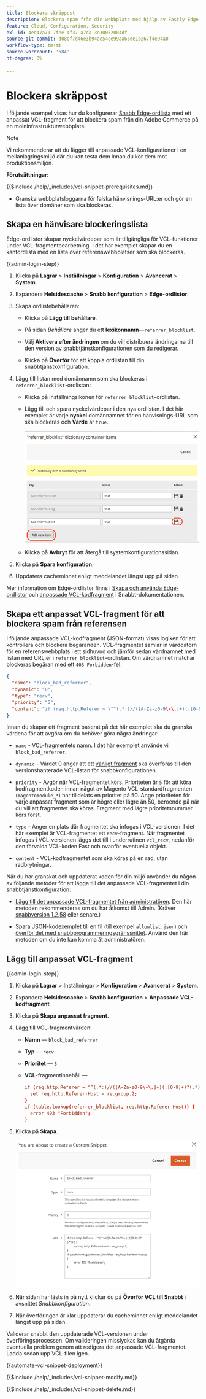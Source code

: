 ```yaml
---
title: Blockera skräppost
description: Blockera spam från din webbplats med hjälp av Fastly Edge-ordlistan och ett anpassat VCL-kodfragment.
feature: Cloud, Configuration, Security
exl-id: 4ed47a71-7fee-4f37-a7da-3e30052004df
source-git-commit: d08ef7d46e3b94ae54ee99aa63de1b267f4e94a0
workflow-type: tm+mt
source-wordcount: '684'
ht-degree: 0%

---
```


# Blockera skräppost

I följande exempel visas hur du konfigurerar [Snabb Edge-ordlista](https://docs.fastly.com/guides/edge-dictionaries/working-with-dictionaries-using-the-api) med ett anpassat VCL-fragment för att blockera spam från din Adobe Commerce på en molninfrastrukturwebbplats.

>[!NOTE]
>
>Vi rekommenderar att du lägger till anpassade VCL-konfigurationer i en mellanlagringsmiljö där du kan testa dem innan du kör dem mot produktionsmiljön.

**Förutsättningar:**

{{$include /help/_includes/vcl-snippet-prerequisites.md}}

- Granska webbplatsloggarna för falska hänvisnings-URL:er och gör en lista över domäner som ska blockeras.

## Skapa en hänvisare blockeringslista

Edge-ordlistor skapar nyckelvärdepar som är tillgängliga för VCL-funktioner under VCL-fragmentbearbetning. I det här exemplet skapar du en kantordlista med en lista över referenswebbplatser som ska blockeras.

{{admin-login-step}}

1. Klicka på **Lagrar** > **Inställningar** > **Konfiguration** > **Avancerat** > **System**.

1. Expandera **Helsidescache** > **Snabb konfiguration** > **Edge-ordlistor**.

1. Skapa ordlistebehållaren:

   - Klicka på **Lägg till behållare**.

   - På sidan *Behållare* anger du ett **lexikonnamn**—`referrer_blocklist`.

   - Välj **Aktivera efter ändringen** om du vill distribuera ändringarna till den version av snabbtjänstkonfigurationen som du redigerar.

   - Klicka på **Överför** för att koppla ordlistan till din snabbtjänstkonfiguration.

1. Lägg till listan med domännamn som ska blockeras i `referrer_blocklist`-ordlistan:

   - Klicka på inställningsikonen för `referrer_blocklist`-ordlistan.

   - Lägg till och spara nyckelvärdepar i den nya ordlistan. I det här exemplet är varje **nyckel** domännamnet för en hänvisnings-URL som ska blockeras och **Värde** är `true`.

     ![Lägg till felaktiga referensordlisteobjekt](../../assets/cdn/fastly-referrer-blocklist-dictionary.png)

   - Klicka på **Avbryt** för att återgå till systemkonfigurationssidan.

1. Klicka på **Spara konfiguration**.

1. Uppdatera cacheminnet enligt meddelandet längst upp på sidan.

Mer information om Edge-ordlistor finns i [Skapa och använda Edge-ordlistor](https://docs.fastly.com/guides/edge-dictionaries/working-with-dictionaries-using-the-api) och [anpassade VCL-kodfragment](https://docs.fastly.com/guides/edge-dictionaries/working-with-dictionaries-using-the-api#custom-vcl-examples) i Snabbt-dokumentationen.

## Skapa ett anpassat VCL-fragment för att blockera spam från referensen

I följande anpassade VCL-kodfragment (JSON-format) visas logiken för att kontrollera och blockera begäranden. VCL-fragmentet samlar in värddatorn för en referenswebbplats i ett sidhuvud och jämför sedan värdnamnet med listan med URL:er i `referrer_blocklist`-ordlistan. Om värdnamnet matchar blockeras begäran med ett `403 Forbidden`-fel.

```json
{
  "name": "block_bad_referrer",
  "dynamic": "0",
  "type": "recv",
  "priority": "5",
  "content": "if (req.http.Referer ~ \"^(.*:)//([A-Za-z0-9\-\.]+)(:[0-9]+)?(.*)$\") {set req.http.Referer-Host = re.group.2;}if (table.lookup(referrer_blocklist, req.http.Referer-Host)) {error 403 \"Forbidden\";}"
}
```

Innan du skapar ett fragment baserat på det här exemplet ska du granska värdena för att avgöra om du behöver göra några ändringar:

- `name` - VCL-fragmentets namn. I det här exemplet använde vi `block_bad_referrer`.

- `dynamic` - Värdet 0 anger att ett [vanligt fragment](https://docs.fastly.com/en/guides/using-regular-vcl-snippets) ska överföras till den versionshanterade VCL-listan för snabbkonfigurationen.

- `priority` - Avgör när VCL-fragmentet körs. Prioriteten är `5` för att köra kodfragmentkoden innan något av Magento VCL-standardfragmenten (`magentomodule_*`) har tilldelats en prioritet på 50. Ange prioriteten för varje anpassat fragment som är högre eller lägre än 50, beroende på när du vill att fragmentet ska köras. Fragment med lägre prioritetsnummer körs först.

- `type` - Anger en plats där fragmentet ska infogas i VCL-versionen. I det här exemplet är VCL-fragmentet ett `recv`-fragment. När fragmentet infogas i VCL-versionen läggs det till i underrutinen `vcl_recv`, nedanför den förvalda VCL-koden Fast och ovanför eventuella objekt.

- `content` - VCL-kodfragmentet som ska köras på en rad, utan radbrytningar.

När du har granskat och uppdaterat koden för din miljö använder du någon av följande metoder för att lägga till det anpassade VCL-fragmentet i din snabbtjänstkonfiguration:

- [Lägg till det anpassade VCL-fragmentet från administratören](#add-the-custom-vcl-snippet). Den här metoden rekommenderas om du har åtkomst till Admin. (Kräver [snabbversion 1.2.58](fastly-configuration.md#upgrade) eller senare.)

- Spara JSON-kodexemplet till en fil (till exempel `allowlist.json`) och [överför det med snabbprogrammeringsgränssnittet](fastly-vcl-custom-snippets.md#manage-custom-vcl-snippets-using-the-api). Använd den här metoden om du inte kan komma åt administratören.

## Lägg till anpassat VCL-fragment

{{admin-login-step}}

1. Klicka på **Lagrar** > Inställningar > **Konfiguration** > **Avancerat** > **System**.

1. Expandera **Helsidescache** > **Snabb konfiguration** > **Anpassade VCL-kodfragment**.

1. Klicka på **Skapa anpassat fragment**.

1. Lägg till VCL-fragmentvärden:

   - **Namn** — `block_bad_referrer`

   - **Typ** — `recv`

   - **Prioritet** — `5`

   - **VCL**-fragmentinnehåll —

     ```conf
     if (req.http.Referer ~ "^(.*:)//([A-Za-z0-9\-\.]+)(:[0-9]+)?(.*)$") {
       set req.http.Referer-Host = re.group.2;  
     }
     if (table.lookup(referrer_blocklist, req.http.Referer-Host)) {
       error 403 "Forbidden";
     }
     ```

1. Klicka på **Skapa**.

   ![Skapa VCL-kodfragment för anpassat referensblock](/help/assets/cdn/fastly-create-referrer-block-snippet.png)

1. När sidan har lästs in på nytt klickar du på **Överför VCL till Snabbt** i avsnittet *Snabbkonfiguration*.

1. När överföringen är klar uppdaterar du cacheminnet enligt meddelandet längst upp på sidan.

Validerar snabbt den uppdaterade VCL-versionen under överföringsprocessen. Om valideringen misslyckas kan du åtgärda eventuella problem genom att redigera det anpassade VCL-fragmentet. Ladda sedan upp VCL-filen igen.

{{automate-vcl-snippet-deployment}}

{{$include /help/_includes/vcl-snippet-modify.md}}

{{$include /help/_includes/vcl-snippet-delete.md}}

<!-- Last updated from includes: 2025-01-27 17:16:28 -->
